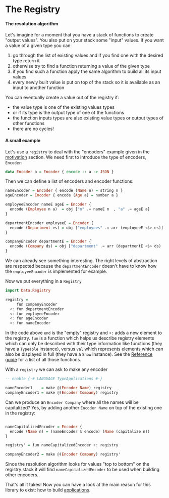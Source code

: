 # The Registry

#### The resolution algorithm

Let's imagine for a moment that you have a stack of functions to create "output values".
You also put on your stack some "input" values. If you want a value of a given type you can:

 1. go through the list of existing values and if you find one with the desired type return it
 1. otherwise try to find a function returning a value of the given type
 1. if you find such a function apply the same algorithm to build all its input values
 1. every newly built value is put on top of the stack so it is available as an input to another function

You can eventually create a value out of the registry if:

 - the value type is one of the existing values types
 - or if its type is the output type of one of the functions
 - the function inputs types are also existing value types or output types of other functions
 - there are no cycles!

#### A small example

Let's use a `registry` to deal with the "encoders" example given in the [motivation](./motivation.md) section. We need first to introduce the type of encoders, `Encoder`:

```haskell
data Encoder a = Encoder { encode :: a -> JSON }
```

Then we can define a list of encoders and encoder functions:

```haskell
nameEncoder = Encoder { encode (Name n) = string n }
ageEncoder = Encoder { encode (Age a) = number a }

employeeEncoder nameE ageE = Encoder {
  encode (Employee n a)  = obj ["n" .= nameE n  , "a" .= ageE a]
}

departmentEncoder employeeE = Encoder {
  encode (Department es) = obj ["employees" .= arr (employeeE <$> es)]
}

companyEncoder departmentE = Encoder {
  encode (Company ds) = obj ["department" .= arr (departmentE <$> ds)
}
```

We can already see something interesting. The right levels of abstraction are respected because the `departmentEncoder` doesn't have to know how the `employeeEncoder` is implemented for example.

Now we put everything in a `Registry`
```haskell
import Data.Registry

registry =
     fun companyEncoder
  <: fun departmentEncoder
  <: fun employeeEncoder
  <: fun ageEncoder
  <: fun nameEncoder
```

In the code above `end` is the "empty" registry and `+:` adds a new element to the registry. `fun` is a function which helps us describe registry elements which can only be described with their type information like functions (they have a `Typeable` instance), versus `val` which represents elements which can also be displayed in full (they have a `Show` instance). See the [Reference guide](./reference.md) for a list of all those functions.

With a `registry` we can ask to make any encoder
```haskell
-- enable {-# LANGUAGE TypeApplications #-}

nameEncoder1    = make @(Encoder Name) registry
companyEncoder1 = make @(Encoder Company) registry
```

Can we produce an `Encoder Company` where all the names will be capitalized? Yes, by adding another `Encoder Name` on top of the existing one in the registry:
```haskell

nameCapitalizedEncoder = Encoder {
  encode (Name n) = (nameEncoder & encode) (Name (capitalize n))
}

registry' = fun nameCapitalizedEncoder +: registry

companyEncoder2 = make @(Encoder Company) registry'
```

Since the resolution algorithm looks for values "top to bottom" on the registry stack it will find `nameCapitalizedEncoder` to be used when building other encoders.

That's all it takes! Now you can have a look at the main reason for this library to exist: how to build [applications](./applications.md).
